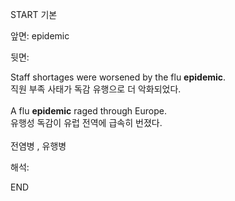 START
기본

앞면:
epidemic


뒷면:
<div>Staff shortages were worsened by the flu <strong>epidemic</strong>. </div><div><div>직원 부족 사태가 독감 유행으로 더 악화되었다.</div></div><div><br></div><div><div>A flu <strong>epidemic</strong> raged through Europe. </div><div><div>유행성 독감이 유럽 전역에 급속히 번졌다.</div></div></div><div><br></div><div>전염병 , 유행병</div>


해석:

END
